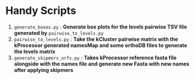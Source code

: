 # Handy Scripts

1. `generate_boxes.py` : **Generate box plots for the levels pairwise TSV file generated by** `pairwise_to_levels.py`
2. `pairwise_to_levels.py` : **Take the kCluster pairwise matrix with the kProcessor generated namesMap and some orthoDB files to generate the levels matrix**
3. `generate_skipmers_orfs.py` : **Takes kProcessor reference fasta file alongside with the names file and generate new Fasta with new names after applying skipmers**

